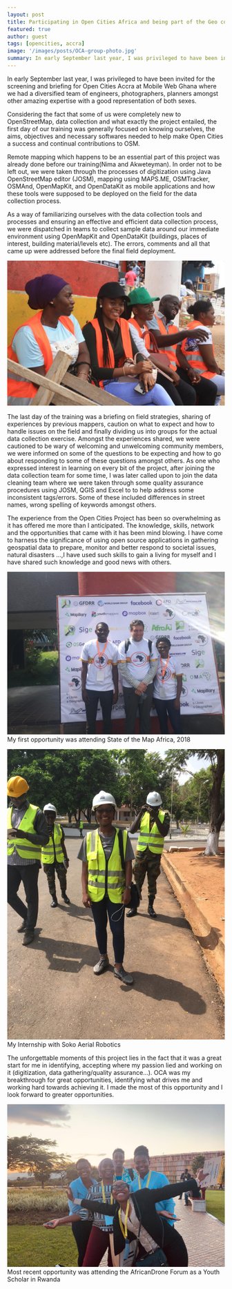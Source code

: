 ```yaml
---
layout: post
title: Participating in Open Cities Africa and being part of the Geo community - Awez
featured: true
author: guest
tags: [opencities, accra]
image: '/images/posts/OCA-group-photo.jpg'
summary: In early September last year, I was privileged to have been invited for the screening and briefing for Open Cities Accra at Mobile Web Ghana where we had a diversified team of engineers, photographers, planners amongst other amazing expertise with a good representation of both sexes.
---
```


In early September last year, I was privileged to have been invited for the screening and briefing for Open Cities Accra at Mobile Web Ghana where we had a diversified team of engineers, photographers, planners amongst other amazing expertise with a good representation of both sexes.

Considering the fact that some of us were completely new to OpenStreetMap, data collection and what exactly the project entailed,  the first day of our training was generally focused on knowing ourselves, the aims, objectives and necessary softwares needed to help make Open Cities a success and continual contributions to OSM.

Remote mapping which happens to be an essential part of this project was already done before our training(Nima and Akweteyman). In order not to be left out, we were taken through the processes of digitization using Java OpenStreetMap editor (JOSM),  mapping using MAPS.ME, OSMTracker, OSMAnd, OpenMapKit, and OpenDataKit as mobile applications and how these tools were supposed to be deployed on the field for the data collection process.

As a way of familiarizing ourselves with the data collection tools and processes and ensuring an effective and efficient data collection process, we were dispatched in teams to collect sample data around our immediate environment using OpenMapKit and OpenDataKit (buildings, places of interest, building material/levels etc). The errors, comments and all that came up were addressed before the final field deployment.

![](/images/posts/fieldday.jpeg)

The last day of the training was a briefing on field strategies, sharing of experiences by previous mappers, caution on what to expect and how to handle issues on the field and finally dividing us into groups for the actual data collection exercise. Amongst the experiences shared, we were cautioned to be wary of welcoming and unwelcoming community members, we were informed on some of the questions to be expecting and how to go about responding to some of these questions amongst others.                                                                                                                            As one who expressed interest in learning on every bit of the project, after joining the data collection team for some time, I was later called upon to join the data cleaning team where we were taken through some quality assurance procedures using JOSM, QGIS and Excel to to help address some inconsistent tags/errors.  Some of these included differences in street names, wrong spelling of keywords amongst others.

The experience from the Open Cities Project has been so overwhelming as it has offered me more than I anticipated. The knowledge, skills, network and the opportunities that came with it has been mind blowing.  I have come to harness the significance of using open source applications in gathering geospatial data to prepare, monitor and better respond to societal issues, natural disasters …,I have used such skills to gain a living for myself and I have shared such knowledge and good news with others. 

![](/images/posts/state-of-the-map-africa-2018.jpeg)
My first opportunity was attending State of the Map Africa, 2018

![](/images/posts/drone-piloting-training-soko.jpeg)
 My Internship with Soko Aerial Robotics

The unforgettable moments of this project lies in the fact that it was a great start for me in identifying, accepting where my passion lied and working on it (digitization, data gathering/quality assurance…). OCA was my breakthrough for great opportunities, identifying what drives me and working hard towards achieving it. I made the most of this opportunity and I look forward to greater opportunities.

![](/images/posts/africandroneforum-2020.jpeg)
 Most recent opportunity was attending the AfricanDrone Forum as a Youth Scholar in Rwanda

